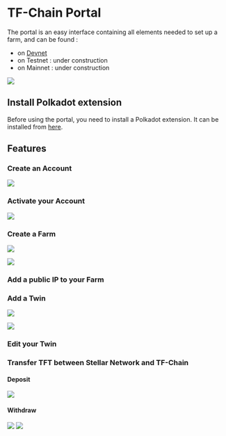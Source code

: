 # TF-Chain Portal

The portal is an easy interface containing all elements needed to set up a farm, and can be found : 
- on [Devnet](https://portal.tfchain.dev.threefold.io/)
- on Testnet : under construction
- on Mainnet : under construction

![](./img/grid3_portal_account.png)

## Install Polkadot extension

Before using the portal, you need to install a Polkadot extension. It can be installed from [here](https://polkadot.js.org/extension/).

## Features

### Create an Account

![](./img/grid3_portal_create_account.png)

### Activate your Account 

![](./img/grid3_portal_activate_account.png)


### Create a Farm

![](./img/grid3_portal_create_farm.png)

![](./img/grid3_portal_farm.png)

### Add a public IP to your Farm



### Add a Twin

![](./img/grid3_portal_create_twin.png)

![](./img/grid3_portal_twin_ipv6.png)

### Edit your Twin

### Transfer TFT between Stellar Network and TF-Chain

#### Deposit

![](./img/grid3_portal_deposit_tft.png)

#### Withdraw 

![](./img/grid3_portal_withdraw_tft.png)
![](./img/grid3_portal_transaction_sign.png)




